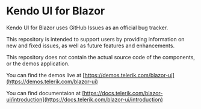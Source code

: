 # Kendo UI for Blazor

Kendo UI for Blazor uses GitHub Issues as an official bug tracker.

This repository is intended to support users by providing information on new and fixed issues, as well as future features and enhancements.

This repository does not contain the actual source code of the components, or the demos application.

You can find the demos live at [https://demos.telerik.com/blazor-ui](https://demos.telerik.com/blazor-ui)

You can find documentaion at [https://docs.telerik.com/blazor-ui/introduction](https://docs.telerik.com/blazor-ui/introduction)
